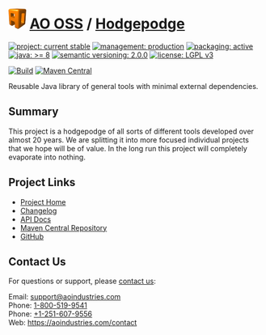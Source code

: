 # [<img src="ao-logo.png" alt="AO Logo" width="35" height="40">](https://github.com/aoindustries) [AO OSS](https://github.com/aoindustries/ao-oss) / [Hodgepodge](https://github.com/aoindustries/ao-hodgepodge)

[![project: current stable](https://oss.aoapps.com/ao-badges/project-current-stable.svg)](https://aoindustries.com/life-cycle#project-current-stable)
[![management: production](https://oss.aoapps.com/ao-badges/management-production.svg)](https://aoindustries.com/life-cycle#management-production)
[![packaging: active](https://oss.aoapps.com/ao-badges/packaging-active.svg)](https://aoindustries.com/life-cycle#packaging-active)  
[![java: &gt;= 8](https://oss.aoapps.com/ao-badges/java-8.svg)](https://docs.oracle.com/javase/8/docs/api/)
[![semantic versioning: 2.0.0](https://oss.aoapps.com/ao-badges/semver-2.0.0.svg)](http://semver.org/spec/v2.0.0.html)
[![license: LGPL v3](https://oss.aoapps.com/ao-badges/license-lgpl-3.0.svg)](https://www.gnu.org/licenses/lgpl-3.0)

[![Build](https://github.com/aoindustries/ao-hodgepodge/workflows/Build/badge.svg?branch=master)](https://github.com/aoindustries/ao-hodgepodge/actions?query=workflow%3ABuild)
[![Maven Central](https://maven-badges.herokuapp.com/maven-central/com.aoapps/ao-hodgepodge/badge.svg)](https://maven-badges.herokuapp.com/maven-central/com.aoapps/ao-hodgepodge)

Reusable Java library of general tools with minimal external dependencies.

## Summary
This project is a hodgepodge of all sorts of different tools developed over
almost 20 years.  We are splitting it into more focused individual projects
that we hope will be of value.  In the long run this project will completely
evaporate into nothing.

## Project Links
* [Project Home](https://oss.aoapps.com/hodgepodge/)
* [Changelog](https://oss.aoapps.com/hodgepodge/changelog)
* [API Docs](https://oss.aoapps.com/hodgepodge/apidocs/)
* [Maven Central Repository](https://search.maven.org/artifact/com.aoapps/ao-hodgepodge)
* [GitHub](https://github.com/aoindustries/ao-hodgepodge)

## Contact Us
For questions or support, please [contact us](https://aoindustries.com/contact):

Email: [support@aoindustries.com](mailto:support@aoindustries.com)  
Phone: [1-800-519-9541](tel:1-800-519-9541)  
Phone: [+1-251-607-9556](tel:+1-251-607-9556)  
Web: https://aoindustries.com/contact
